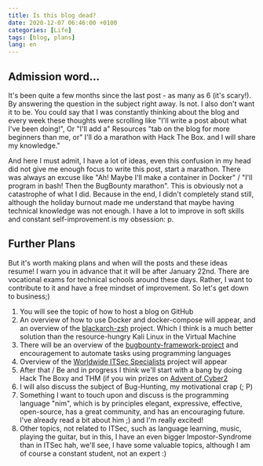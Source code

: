 ```yaml
---
title: Is this blog dead?
date: 2020-12-07 06:46:00 +0100
categories: [Life]
tags: [blog, plans]
lang: en
---
```

## Admission word...

It's been quite a few months since the last post - as many as 6 (it's scary!). By answering the question in the subject right away. Is not. I also don't want it to be. You could say that I was constantly thinking about the blog and every week these thoughts were scrolling like "I'll write a post about what I've been doing!", Or "I'll add a" Resources "tab on the blog for more beginners than me, or" I'll do a marathon with Hack The Box. and I will share my knowledge."

And here I must admit, I have a lot of ideas, even this confusion in my head did not give me enough focus to write this post, start a marathon. There was always an excuse like "Ah! Maybe I'll make a container in Docker" / "I'll program in bash! Then the BugBounty marathon". This is obviously not a catastrophe of what I did. Because in the end, I didn't completely stand still, although the holiday burnout made me understand that maybe having technical knowledge was not enough. I have a lot to improve in soft skills and constant self-improvement is my obsession: p.

## Further Plans

But it's worth making plans and when will the posts and these ideas resume!
I warn you in advance that it will be after January 22nd. There are vocational exams for technical schools around these days. Rather, I want to contribute to it and have a free mindset of improvement.
So let's get down to business;)
1. You will see the topic of how to host a blog on GitHub
1. An overview of how to use Docker and docker-compose will appear, and an overview of the [blackarch-zsh](https://github.com/Cloufish/dockerfiles) project. Which I think is a much better solution than the resource-hungry Kali Linux in the Virtual Machine
1. There will be an overview of the [bugbounty-framework-project](https://github.com/Cloufish/bug_bounty_framework) and encouragement to automate tasks using programming languages
1. Overview of the [Worldwide ITSec Specialists](https://github.com/Cloufish/bug_bounty_framework) project will appear
1. After that / Be and in progress I think we'll start with a bang by doing Hack The Boxy and THM (if you win prizes on [Advent of Cyber ​​2](https://tryhackme.com/room/adventofcyber2)
1. I will also discuss the subject of Bug-Hunting, my motivational crap (; P)
1. Something I want to touch upon and discuss is the programming language "nim", which is by principles elegant, expressive, effective, open-source, has a great community, and has an encouraging future. I've already read a bit about him ;) and I'm really excited!
1. Other topics, not related to ITSec, such as language learning, music, playing the guitar, but in this, I have an even bigger Impostor-Syndrome than in ITSec hah, we'll see, I have some valuable topics, although I am of course a constant student, not an expert :)
